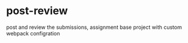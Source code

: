 # post-review
post and review the submissions, assignment base project with custom webpack configration 
